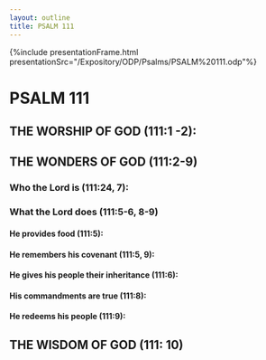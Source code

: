```yaml
---
layout: outline
title: PSALM 111
---
```

{%include presentationFrame.html presentationSrc="/Expository/ODP/Psalms/PSALM%20111.odp"%}

# PSALM 111 
## THE WORSHIP OF GOD (111:1 -2): 
## THE WONDERS OF GOD (111:2-9) 
###  Who the Lord is (111:24, 7): 
###  What the Lord does (111:5-6, 8-9) 
####  He provides food (111:5): 
####  He remembers his covenant (111:5, 9): 
####  He gives his people their inheritance (111:6): 
####  His commandments are true (111:8): 
####  He redeems his people (111:9): 
## THE WISDOM OF GOD (111: 10) 
